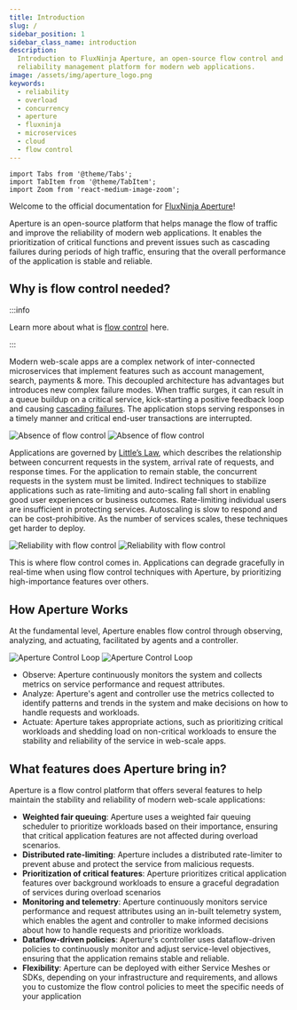```yaml
---
title: Introduction
slug: /
sidebar_position: 1
sidebar_class_name: introduction
description:
  Introduction to FluxNinja Aperture, an open-source flow control and
  reliability management platform for modern web applications.
image: /assets/img/aperture_logo.png
keywords:
  - reliability
  - overload
  - concurrency
  - aperture
  - fluxninja
  - microservices
  - cloud
  - flow control
---
```


```mdx-code-block
import Tabs from '@theme/Tabs';
import TabItem from '@theme/TabItem';
import Zoom from 'react-medium-image-zoom';
```

Welcome to the official documentation for
[FluxNinja Aperture](https://github.com/fluxninja/aperture)!

Aperture is an open-source platform that helps manage the flow of traffic and
improve the reliability of modern web applications. It enables the
prioritization of critical functions and prevent issues such as cascading
failures during periods of high traffic, ensuring that the overall performance
of the application is stable and reliable.

## Why is flow control needed?

:::info

Learn more about what is
[flow control](<https://en.wikipedia.org/wiki/Flow_control_(data)>) here.

:::

Modern web-scale apps are a complex network of inter-connected microservices
that implement features such as account management, search, payments & more.
This decoupled architecture has advantages but introduces new complex failure
modes. When traffic surges, it can result in a queue buildup on a critical
service, kick-starting a positive feedback loop and causing
[cascading failures](https://sre.google/sre-book/addressing-cascading-failures/).
The application stops serving responses in a timely manner and critical end-user
transactions are interrupted.

![Absence of flow control](assets/img/no-flow-control.png#gh-light-mode-only)
![Absence of flow control](assets/img/no-flow-control-dark.png#gh-dark-mode-only)

Applications are governed by
[Little’s Law](https://en.wikipedia.org/wiki/Little%27s_law), which describes
the relationship between concurrent requests in the system, arrival rate of
requests, and response times. For the application to remain stable, the
concurrent requests in the system must be limited. Indirect techniques to
stabilize applications such as rate-limiting and auto-scaling fall short in
enabling good user experiences or business outcomes. Rate-limiting individual
users are insufficient in protecting services. Autoscaling is slow to respond
and can be cost-prohibitive. As the number of services scales, these techniques
get harder to deploy.

![Reliability with flow control](assets/img/active-flow-control.png#gh-light-mode-only)
![Reliability with flow control](assets/img/active-flow-control-dark.png#gh-dark-mode-only)

This is where flow control comes in. Applications can degrade gracefully in
real-time when using flow control techniques with Aperture, by prioritizing
high-importance features over others.

## How Aperture Works

At the fundamental level, Aperture enables flow control through observing,
analyzing, and actuating, facilitated by agents and a controller.

![Aperture Control Loop](assets/img/oaalight.png#gh-light-mode-only)
![Aperture Control Loop](assets/img/oaadark.png#gh-dark-mode-only)

- Observe: Aperture continuously monitors the system and collects metrics on
  service performance and request attributes.
- Analyze: Aperture's agent and controller use the metrics collected to identify
  patterns and trends in the system and make decisions on how to handle requests
  and workloads.
- Actuate: Aperture takes appropriate actions, such as prioritizing critical
  workloads and shedding load on non-critical workloads to ensure the stability
  and reliability of the service in web-scale apps.

## What features does Aperture bring in?

Aperture is a flow control platform that offers several features to help
maintain the stability and reliability of modern web-scale applications:

- **Weighted fair queuing**: Aperture uses a weighted fair queuing scheduler to
  prioritize workloads based on their importance, ensuring that critical
  application features are not affected during overload scenarios.
- **Distributed rate-limiting**: Aperture includes a distributed rate-limiter to
  prevent abuse and protect the service from malicious requests.
- **Prioritization of critical features**: Aperture prioritizes critical
  application features over background workloads to ensure a graceful
  degradation of services during overload scenarios
- **Monitoring and telemetry**: Aperture continuously monitors service
  performance and request attributes using an in-built telemetry system, which
  enables the agent and controller to make informed decisions about how to
  handle requests and prioritize workloads.
- **Dataflow-driven policies**: Aperture's controller uses dataflow-driven
  policies to continuously monitor and adjust service-level objectives, ensuring
  that the application remains stable and reliable.
- **Flexibility**: Aperture can be deployed with either Service Meshes or SDKs,
  depending on your infrastructure and requirements, and allows you to customize
  the flow control policies to meet the specific needs of your application
